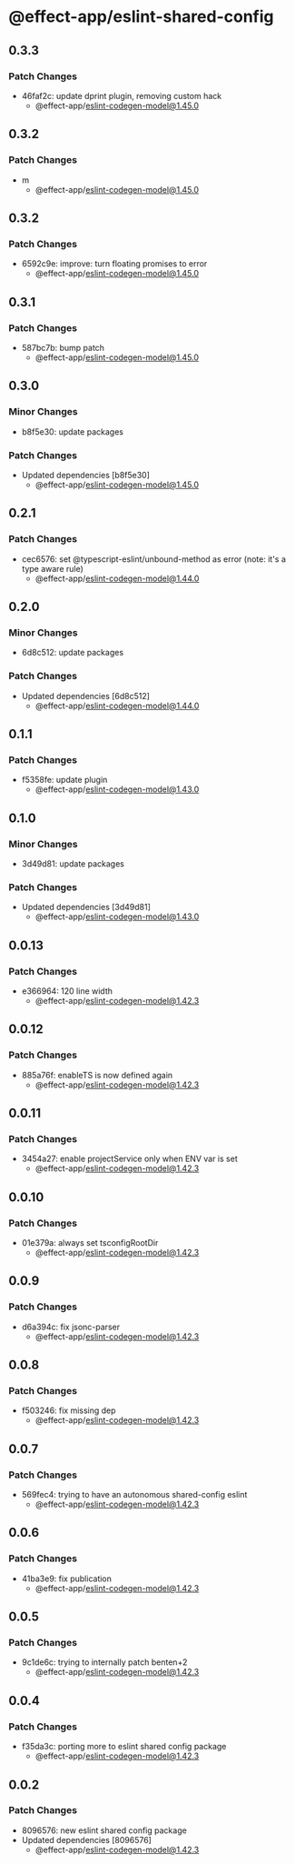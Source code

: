 # @effect-app/eslint-shared-config

## 0.3.3

### Patch Changes

- 46faf2c: update dprint plugin, removing custom hack
  - @effect-app/eslint-codegen-model@1.45.0

## 0.3.2

### Patch Changes

- m
  - @effect-app/eslint-codegen-model@1.45.0

## 0.3.2

### Patch Changes

- 6592c9e: improve: turn floating promises to error
  - @effect-app/eslint-codegen-model@1.45.0

## 0.3.1

### Patch Changes

- 587bc7b: bump patch
  - @effect-app/eslint-codegen-model@1.45.0

## 0.3.0

### Minor Changes

- b8f5e30: update packages

### Patch Changes

- Updated dependencies [b8f5e30]
  - @effect-app/eslint-codegen-model@1.45.0

## 0.2.1

### Patch Changes

- cec6576: set @typescript-eslint/unbound-method as error (note: it's a type aware rule)
  - @effect-app/eslint-codegen-model@1.44.0

## 0.2.0

### Minor Changes

- 6d8c512: update packages

### Patch Changes

- Updated dependencies [6d8c512]
  - @effect-app/eslint-codegen-model@1.44.0

## 0.1.1

### Patch Changes

- f5358fe: update plugin
  - @effect-app/eslint-codegen-model@1.43.0

## 0.1.0

### Minor Changes

- 3d49d81: update packages

### Patch Changes

- Updated dependencies [3d49d81]
  - @effect-app/eslint-codegen-model@1.43.0

## 0.0.13

### Patch Changes

- e366964: 120 line width
  - @effect-app/eslint-codegen-model@1.42.3

## 0.0.12

### Patch Changes

- 885a76f: enableTS is now defined again
  - @effect-app/eslint-codegen-model@1.42.3

## 0.0.11

### Patch Changes

- 3454a27: enable projectService only when ENV var is set
  - @effect-app/eslint-codegen-model@1.42.3

## 0.0.10

### Patch Changes

- 01e379a: always set tsconfigRootDir
  - @effect-app/eslint-codegen-model@1.42.3

## 0.0.9

### Patch Changes

- d6a394c: fix jsonc-parser
  - @effect-app/eslint-codegen-model@1.42.3

## 0.0.8

### Patch Changes

- f503246: fix missing dep
  - @effect-app/eslint-codegen-model@1.42.3

## 0.0.7

### Patch Changes

- 569fec4: trying to have an autonomous shared-config eslint
  - @effect-app/eslint-codegen-model@1.42.3

## 0.0.6

### Patch Changes

- 41ba3e9: fix publication
  - @effect-app/eslint-codegen-model@1.42.3

## 0.0.5

### Patch Changes

- 9c1de6c: trying to internally patch benten+2
  - @effect-app/eslint-codegen-model@1.42.3

## 0.0.4

### Patch Changes

- f35da3c: porting more to eslint shared config package
  - @effect-app/eslint-codegen-model@1.42.3

## 0.0.2

### Patch Changes

- 8096576: new eslint shared config package
- Updated dependencies [8096576]
  - @effect-app/eslint-codegen-model@1.42.3
